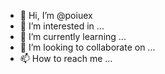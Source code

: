 - 👋 Hi, I’m @poiuex
- 👀 I’m interested in ...
- 🌱 I’m currently learning ...
- 💞️ I’m looking to collaborate on ...
- 📫 How to reach me ...

<!---
poiuex/poiuex is a ✨ special ✨ repository because its `README.md` (this file) appears on your GitHub profile.
You can click the Preview link to take a look at your changes.
--->
